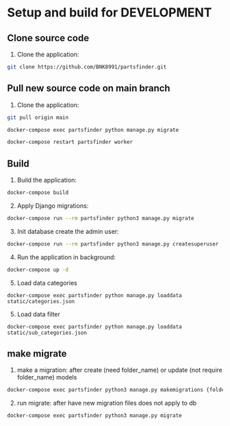 # Setup and build for DEVELOPMENT

## Clone source code

1. Clone the application:

```sh
git clone https://github.com/BNK8991/partsfinder.git
```

## Pull new source code on main branch

1. Clone the application:

```sh
git pull origin main
```

```sh
docker-compose exec partsfinder python manage.py migrate
```

```sh
docker-compose restart partsfinder worker
```

## Build

1. Build the application:

```sh
docker-compose build
```

2. Apply Django migrations:

```sh
docker-compose run --rm partsfinder python3 manage.py migrate
```

3. Init database create the admin user:

```sh
docker-compose run --rm partsfinder python3 manage.py createsuperuser
```

4. Run the application in background:

```sh
docker-compose up -d
```

5. Load data categories

```
docker-compose exec partsfinder python manage.py loaddata static/categories.json
```

5. Load data filter

```
docker-compose exec partsfinder python manage.py loaddata static/sub_categories.json
```

## make migrate

1. make a migration: after create (need folder_name) or update (not require folder_name) models

```sh
docker-compose exec partsfinder python3 manage.py makemigrations {folder_name}
```

2. run migrate: after have new migration files does not apply to db

```sh
docker-compose exec partsfinder python3 manage.py migrate
```
